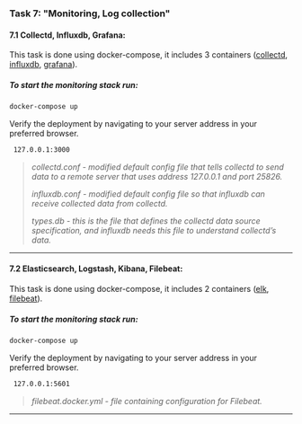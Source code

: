 ### Task 7: "Monitoring, Log collection" ###
#### 7.1 Collectd, Influxdb, Grafana: ####
This task is done using docker-compose, it includes 3 containers ([collectd](https://hub.docker.com/r/fr3nd/collectd), [influxdb](https://hub.docker.com/_/influxdb), [grafana](https://hub.docker.com/r/grafana/grafana)).
##### To start the monitoring stack run: ##### 
```sh
docker-compose up
```
Verify the deployment by navigating to your server address in
your preferred browser.
```sh
 127.0.0.1:3000
```
> *collectd.conf - modified default config file that tells collectd to send data to a remote server that uses address 127.0.0.1 and port 25826.*
> 
> *influxdb.conf - modified default config file so that influxdb can receive collected data from collectd.*
>
> *types.db - this is the file that defines the collectd data source specification, and influxdb needs this file to understand collectd’s data.*
---
#### 7.2 Elasticsearch, Logstash, Kibana, Filebeat: ####
This task is done using docker-compose, it includes 2 containers ([elk](https://hub.docker.com/r/sebp/elk), [filebeat](https://hub.docker.com/_/filebeat/plans/6656606a-73e9-4a5c-bab5-dfdd147a9f18?tab=instructions)).
##### To start the monitoring stack run: ##### 
```sh
docker-compose up
```
Verify the deployment by navigating to your server address in
your preferred browser.
```sh
 127.0.0.1:5601
```
> *filebeat.docker.yml - file containing configuration for Filebeat.*

---
